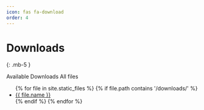 ```yaml
---
icon: fas fa-download
order: 4
---
```


# Downloads

{: .mb-5 }

<div class="card categories">
    <div class="card-header d-flex justify-content-between hide-border-bottom">
        <span class="ms-2">
            <i class="far fa-folder-open fa-fw"></i>
            <span class="mx-2">Available Downloads</span>
            <span class="text-muted small font-weight-light">All files</span>
        </span>
    </div>
    <div class="collapse show">
        <ul id="download-list" class="list-group">
            {% for file in site.static_files %}
                {% if file.path contains '/downloads/' %}
                    <li class="list-group-item d-flex justify-content-between align-items-center">
                        <span>
                            <i class="far fa-file fa-fw"></i>
                            <a href="{{ file.path | relative_url }}" download class="mx-2">
                                {{ file.name }}
                            </a>
                        </span>
                        <a href="{{ file.path | relative_url }}" download class="text-primary">
                            <i class="fas fa-download"></i>
                        </a>
                    </li>
                {% endif %}
            {% endfor %}
        </ul>
    </div>
</div>